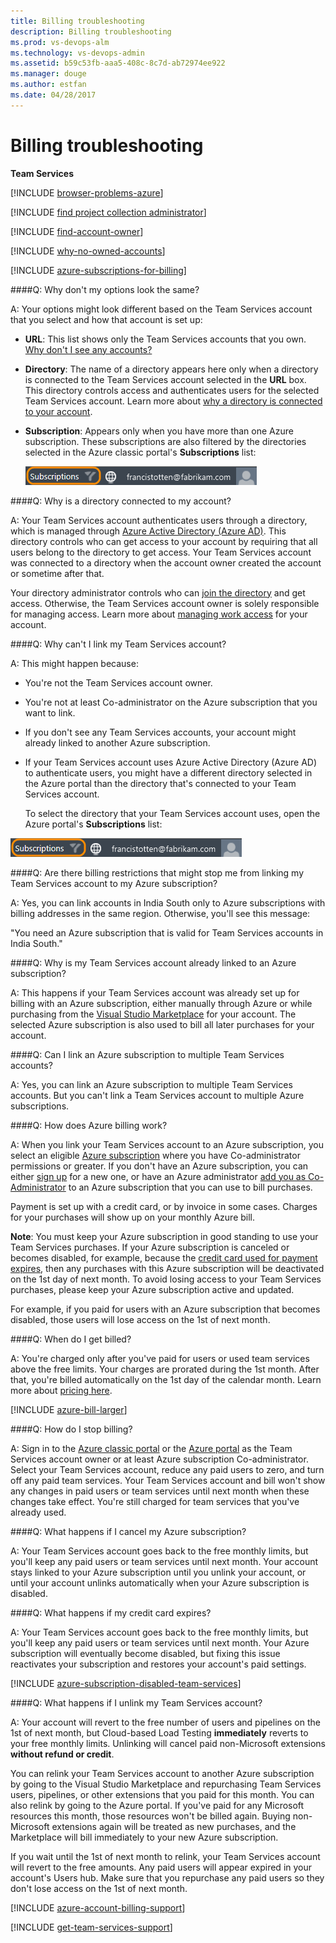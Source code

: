 ```yaml
---
title: Billing troubleshooting
description: Billing troubleshooting
ms.prod: vs-devops-alm
ms.technology: vs-devops-admin
ms.assetid: b59c53fb-aaa5-408c-8c7d-ab72974ee922
ms.manager: douge
ms.author: estfan
ms.date: 04/28/2017
---
```


# Billing troubleshooting

**Team Services**


[!INCLUDE [browser-problems-azure](../_shared/qa-browser-problems-azure.md)]

<a name="find-owner"></a>

[!INCLUDE [find project collection administrator](../_shared/qa-find-project-collection-administrator.md)]

[!INCLUDE [find-account-owner](../_shared/qa-find-account-owner.md)]

[!INCLUDE [why-no-owned-accounts](../_shared/qa-why-no-owned-accounts.md)]

<a name="AzureMSDNSubscription"></a>

[!INCLUDE [azure-subscriptions-for-billing](../_shared/qa-azure-subscriptions-for-billing.md)]

<a name="SettingsDescription"></a>

####Q: Why don't my options look the same?

A: Your options might look different based on the Team Services account that you select 
and how that account is set up:

* **URL**: This list shows only the Team Services accounts that you own. 
[Why don't I see any accounts?](#CannotLinkVSOAccount)

* **Directory**: The name of a directory appears here only when a directory is 
connected to the Team Services account selected in the **URL** box. 
This directory controls access and authenticates users for the 
selected Team Services account. Learn more about 
[why a directory is connected to your account](#WhyDirectory).

* **Subscription**: Appears only when you have more 
than one Azure subscription. These subscriptions are 
also filtered by the directories selected in the Azure 
classic portal's **Subscriptions** list:

    ![Subscriptions filter](_img/set-up-billing/azuresubscriptionsfilter.png)

<a name="WhyDirectory"></a>

####Q: Why is a directory connected to my account?

A: Your Team Services account authenticates users through a directory, 
which is managed through [Azure Active Directory (Azure AD)](http://azure.microsoft.com/en-us/documentation/articles/active-directory-whatis/). 
This directory controls who can get access to your account 
by requiring that all users belong to the directory to get access. 
Your Team Services account was connected to a directory when the 
account owner created the account or sometime after that. 

Your directory administrator controls who can 
[join the directory](https://msdn.microsoft.com/library/azure/hh967632.aspx) 
and get access. Otherwise, the Team Services account owner 
is solely responsible for managing access. Learn more about 
[managing work access](../accounts/access-with-azure-ad.md) 
for your account.

<a name="CannotLinkVSOAccount"></a>

####Q: Why can't I link my Team Services account?

A:  This might happen because:

* You're not the Team Services account owner.

*   You're not at least Co-administrator 
on the Azure subscription that you want to link.

* If you don't see any Team Services accounts, 
your account might already linked to another Azure subscription. 

*   If your Team Services account uses Azure Active Directory (Azure AD) 
    to authenticate users, you might have a different directory 
    selected in the Azure portal than the directory that's connected 
    to your Team Services account.

    To select the directory that your Team Services account uses, 
    open the Azure portal's **Subscriptions** list:

 ![Filter your subscriptions to the connected directory ](_img/set-up-billing/azuresubscriptionsfilter.png)

<a name="BillingRestriction"></a>

####Q: Are there billing restrictions that might stop me from linking my Team Services account to my Azure subscription?

A:  Yes, you can link accounts in India South 
only to Azure subscriptions with 
billing addresses in the same region.
Otherwise, you'll see this message:

"You need an Azure subscription that is 
valid for Team Services accounts in India South."

####Q: Why is my Team Services account already linked to an Azure subscription?

A: This happens if your Team Services account was already 
set up for billing with an Azure subscription, either manually 
through Azure or while purchasing from the 
[Visual Studio Marketplace](../marketplace/index.md)
for your account. The selected Azure subscription is also 
used to bill all later purchases for your account.

####Q:  Can I link an Azure subscription to multiple Team Services accounts?

A:  Yes, you can link an Azure subscription to multiple Team Services accounts. But you can't link a Team 
Services account to multiple Azure subscriptions.

<a id="azure-billing"></a>

####Q: How does Azure billing work?

A: When you link your Team Services account to an Azure subscription, 
you select an eligible [Azure subscription](#AzureMSDNSubscription) 
where you have Co-administrator permissions or greater. 
If you don't have an Azure subscription, you can either 
[sign up](https://account.windowsazure.com/Subscriptions) for a new one, 
or have an Azure administrator [add you as Co-Administrator](#AddAzureAdmin) 
to an Azure subscription that you can use to bill purchases. 

Payment is set up with a credit card, or by invoice in some cases. 
Charges for your purchases will show up on your monthly Azure bill.

**Note**: You must keep your Azure subscription in good standing 
to use your Team Services purchases. If your Azure subscription 
is canceled or becomes disabled, for example, because the 
[credit card used for payment expires](#cc-expires), then any purchases with this 
Azure subscription will be deactivated on the 1st day of next month.
To avoid losing access to your Team Services purchases, 
please keep your Azure subscription active and updated.

For example, if you paid for users with an Azure subscription that becomes disabled, 
those users will lose access on the 1st of next month.

<a name="WhenSetUpBilling"></a>

####Q: When do I get billed?

A: You're charged only after you've paid for users 
or used team services above the free limits. 
Your charges are prorated during the 1st month. 
After that, you're billed automatically on the 
1st day of the calendar month. 
Learn more about [pricing here](https://www.visualstudio.com/products/visual-studio-team-services-pricing-vs).

[!INCLUDE [azure-bill-larger](../_shared/qa-azure-bill-larger.md)]

####Q: How do I stop billing?

A: Sign in to the [Azure classic portal](https://manage.windowsazure.com/) 
or the [Azure portal](https://portal.azure.com/) 
as the Team Services account owner or at least Azure subscription Co-administrator. 
Select your Team Services account, reduce any paid users to zero, and turn off any 
paid team services. Your Team Services account and bill won't show any changes 
in paid users or team services until next month when these changes take effect. 
You're still charged for team services that you've already used.

####Q: What happens if I cancel my Azure subscription?

A: Your Team Services account goes back to the free monthly limits, 
but you'll keep any paid users or team services until next month. 
Your account stays linked to your Azure subscription until you unlink your account, 
or until your account unlinks automatically when your Azure subscription is disabled.

<a name="cc-expires"></a>
####Q: What happens if my credit card expires?

A: Your Team Services account goes back to the free monthly limits, 
but you'll keep any paid users or team services until next month. 
Your Azure subscription will eventually become disabled, but 
fixing this issue reactivates your subscription and restores your account's paid settings.

<a name="AzureSubscriptionDisabled"></a>

[!INCLUDE [azure-subscription-disabled-team-services](../_shared/qa-azure-subscription-disabled.md)]

<a name="unlinking"></a>
####Q: What happens if I unlink my Team Services account?

A: Your account will revert to the free number 
of users and pipelines on the 1st of next month, 
but Cloud-based Load Testing **immediately** 
reverts to your free monthly limits. 
Unlinking will cancel paid non-Microsoft 
extensions **without refund or credit**.

You can relink your Team Services account 
to another Azure subscription by going to 
the Visual Studio Marketplace and repurchasing 
Team Services users, pipelines, 
or other extensions that you paid for this month. 
You can also relink by going to the Azure portal.  If
you've paid for any Microsoft resources this month, 
those resources won't be billed again.  Buying non-Microsoft extensions again will be treated as 
new purchases, and the Marketplace will bill immediately to your 
new Azure subscription.

If you wait until the 1st of next month to relink, 
your Team Services account will revert to the free amounts. 
Any paid users will appear expired in your account's 
Users hub. Make sure that you repurchase any paid users 
so they don't lose access on the 1st of next month.

<a name="get-support"></a>

[!INCLUDE [azure-account-billing-support](../_shared/qa-azure-account-billing-support.md)]

[!INCLUDE [get-team-services-support](../_shared/qa-get-vsts-support.md)]

